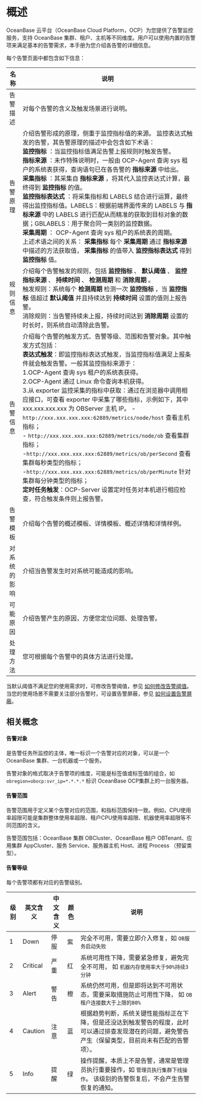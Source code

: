 # 概述

OceanBase 云平台（OceanBase Cloud Platform，OCP）为您提供了告警监控服务，支持 OceanBase 集群、租户、主机等不同维度。用户可以使用内置的告警项来满足基本的告警需求，本手册为您介绍各告警的详细信息。

每个告警页面中都包含如下信息：

|   名称   |说明 |
|--------|-|
| 告警描述   | 对每个告警的含义及触发场景进行说明。 |
| 告警原理   | 介绍告警形成的原理，侧重于监控指标值的来源。 监控表达式触发的告警，其告警原理的描述中会包含如下术语： </br>**监控指标** ：当监控指标值满足告警上报规则时触发告警。   </br> **指标来源** ：未作特殊说明时，一般由 OCP-Agent 查询 sys 租户的系统表获得，查询语句已在各告警的 **指标来源** 中给出。   </br>**采集指标** ：其采集自 **指标来源** ，将其代入监控表达式计算，最终得到 **监控指标** 的值。</br>**监控指标表达式** ：将采集指标和 LABELS 结合进行运算，最终得出监控指标值。LABELS：根据前端界面传来的 LABELS 与 **指标来源** 中的 LABELS 进行匹配从而精准的获取到目标对象的数据；GBLABELS：用于聚合同一类别的监控数据。</br>**采集周期** ： OCP-Agent 查询 sys 租户的系统表的周期。</br>上述术语之间的关系： **采集指标** 每个 **采集周期** 通过 **指标来源** 中描述的方法获取值， **采集指标** 的值带入 **监控指标表达式** 得到 **监控指标** 值。 |
| 规则信息   | 介绍每个告警触发的规则，包括 **监控指标** 、 **默认阈值** 、 **监控指标来源** 、 **持续时间** 、 **检测周期** 和 **消除周期** 。 </br>触发规则：系统每个 **检测周期** 检测一次 **监控指标** ，当 **监控指标** 值超过 **默认阈值** 并且持续达到 **持续时间** 设置的值则上报告警。  </br>消除规则：当告警持续未上报，持续时间达到 **消除周期** 设置的时长时，则系统自动清除此告警。|
| 告警信息   | 介绍每个告警的触发方式、告警等级、范围和告警对象。其中触发方式包括： </br>**表达式触发**：即监控指标表达式触发，当监控指标值满足上报条件就会触发告警。一般其监控指标来源于：</br>1.OCP-Agent 查询 sys 租户的系统表获得。</br>2.OCP-Agent 通过 Linux 命令查询本机获得。</br>3.从 exporter 监控采集的指标中获取：通过在浏览器中调用相应接口，可查看 exporter 中采集了哪些指标，示例如下，其中 xxx.xxx.xxx.xxx 为 OBServer 主机 IP。 -`http://xxx.xxx.xxx.xxx:62889/metrics/node/host` 查看主机指标；</br>- `http://xxx.xxx.xxx.xxx:62889/metrics/node/ob` 查看集群指标；</br>-`http://xxx.xxx.xxx.xxx:62889/metrics/ob/perSecond` 查看集群每秒类型的指标；</br>-`http://xxx.xxx.xxx.xxx:62889/metrics/ob/perMinute` 针对集群每分钟类型的指标；      </br>**定时任务触发**：OCP-Server 设置定时任务对本机进行相应检查，符合触发条件则上报告警。    |
| 告警模板   | 介绍每个告警的概述模板、详情模板、概述详情和详情样例。 |
| 对系统的影响 | 介绍当告警发生时对系统可能造成的影响。|
| 可能原因   | 介绍告警产生的原因，方便您定位问题、处理告警。|
| 处理方法   | 您可根据每个告警中的具体方法进行处理。 |

当默认阈值不满足您的使用需求时，可修改告警阈值，参见 [如何修改告警阈值](400.alarm-appendix/200.how-do-i-modify-the-alert-threshold.md)。当您的使用场景不需要关注部分告警时，可设置告警屏蔽，参见 [如何设置告警屏蔽](400.alarm-appendix/100.how-to-set-alarm-masking.md)。

## 相关概念

#### 告警对象

是告警任务所监控的主体，唯一标识一个告警对应的对象，可以是一个 OceanBase 集群、一台机器或一个服务。

告警对象的格式取决于告警项的维度，可能是标签值或标签值的组合，如 `obregion=obocp:svr_ip=*.*.*.*` 标识 OceanBase OCP集群上的一台服务器。

#### 告警范围

告警范围用于定义某个告警对应的范围，和指标范围保持一致。例如，CPU使用率超限可能是集群整体使用率超限、租户CPU使用率超限、机器使用率超限等不同范围的含义。

告警范围包括：OceanBase 集群 OBCluster、OceanBase 租户 OBTenant、应用集群 AppCluster、服务 Service、服务器主机 Host、进程 Process （预留类型）。

#### 告警等级

每个告警项都有对应的告警级别。

| **级别** | **英文含义** | **中文含义** | **颜色** |                                       **说明**                                       |
|--------|----------|----------|--------|------------------------------------------------------------------------------------|
| 1      | Down     | 停服       | 紫      | 完全不可用，需要立即介入修复，如  `OB服务启动失败`                                       |
| 2      | Critical | 严重       | 红      | 系统可用性下降，需要紧急修复，避免完全不可用， 如  `机器内存使用率大于90%持续3分钟`                     |
| 3      | Alert    | 警告       | 橙      | 系统仍然可用，但是即将达到不可用状态，需要采取措施防止可用性下降， 如  `OB租户连接数大于上限的80%`             |
| 4      | Caution  | 注意       | 蓝      | 根据趋势判断，系统关键性能指标正在下降，但是还没达到触发警告的程度，此时可以通过排查发现潜在的问题，避免警告产生（保留类型，目前尚未有匹配的告警项）。        |
| 5      | Info     | 提醒       | 绿      | 操作提醒，本质上不是告警，通常是管理员执行重要操作，如  `管理员执行集群下线操作`。 该级别的告警恢复后，不会产生告警恢复的通知。 |

